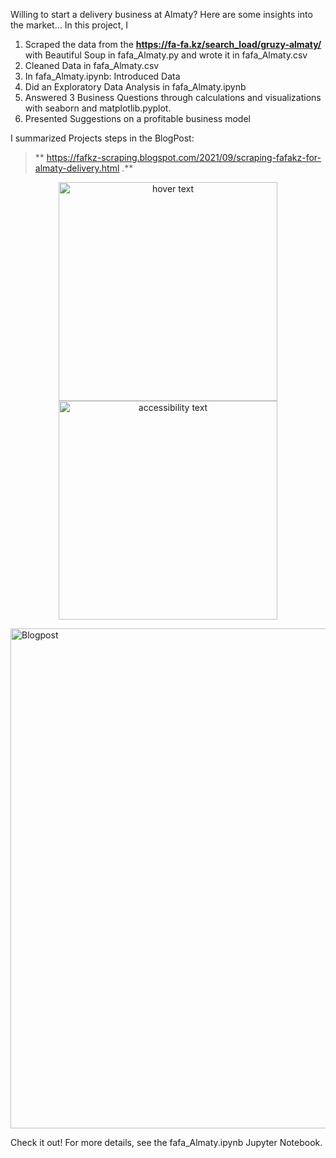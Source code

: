 Willing to start a delivery business at Almaty? Here are some insights into the market…
In this project, I 

1.	Scraped the data from the **https://fa-fa.kz/search_load/gruzy-almaty/** with Beautiful Soup in fafa_Almaty.py and wrote it in fafa_Almaty.csv
2.	Cleaned Data in fafa_Almaty.csv
3.	In fafa_Almaty.ipynb: Introduced Data
4.	Did an Exploratory Data Analysis in fafa_Almaty.ipynb
5.	Answered 3 Business Questions through calculations and visualizations with seaborn and matplotlib.pyplot.
6.	Presented Suggestions on a profitable business model

I summarized Projects steps in the BlogPost:
> ** https://fafkz-scraping.blogspot.com/2021/09/scraping-fafakz-for-almaty-delivery.html .** 

<p align="center">
  <img src="your_relative_path_here" width="350" title="hover text">
  <img src="https://user-images.githubusercontent.com/86869537/184582147-7ce19889-8b1f-49bb-b00e-04f328f9cccd.png" width="350" alt="accessibility text">
</p>

<img align="center" width="800" alt="Blogpost" src="https://user-images.githubusercontent.com/86869537/184582147-7ce19889-8b1f-49bb-b00e-04f328f9cccd.png">

Check it out!
For more details, see the fafa_Almaty.ipynb Jupyter Notebook.

